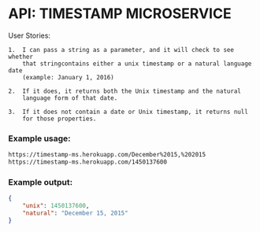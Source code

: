 # API: TIMESTAMP MICROSERVICE

User Stories:

    1.  I can pass a string as a parameter, and it will check to see whether
        that stringcontains either a unix timestamp or a natural language date 
        (example: January 1, 2016)
    
    2.  If it does, it returns both the Unix timestamp and the natural
        language form of that date.
    
    3.  If it does not contain a date or Unix timestamp, it returns null 
        for those properties.

### Example usage:

```html
https://timestamp-ms.herokuapp.com/December%2015,%202015
https://timestamp-ms.herokuapp.com/1450137600
```

### Example output:

```json
{
    "unix": 1450137600,
    "natural": "December 15, 2015"
}
```